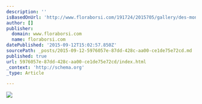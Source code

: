 ```yaml
---
description: ''
isBasedOnUrl: 'http://www.floraborsi.com/191724/2015705/gallery/des-monstres'
author: []
publisher:
  domain: www.floraborsi.com
  name: floraborsi.com
datePublished: '2015-09-12T15:02:57.850Z'
sourcePath: _posts/2015-09-12-5976057e-87dd-428c-aa00-ce1de75e72cd.md
published: true
url: 5976057e-87dd-428c-aa00-ce1de75e72cd/index.html
_context: 'http://schema.org'
_type: Article

---
```

![](https://m1.behance.net/rendition/pm/11921863/disp/9fac7d69d9fd420413b7a76ca377909b.jpg)